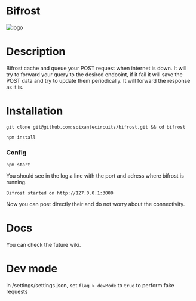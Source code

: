 # Bifrost
![logo](http://norse-mythology.org/wp-content/uploads/2012/11/Bifrost.jpg)
# Description

Bifrost cache and queue your POST request when internet is down. It will try to forward your query to the desired endpoint, if it fail it will save the POST data and try to update them periodically.
It will forward the response as it is.

# Installation

`git clone git@github.com:soixantecircuits/bifrost.git && cd bifrost`

`npm install`

### Config
`npm start`

You should see in the log a line with the port and adress where bifrost is running.

`Bifrost started on http://127.0.0.1:3000`

Now you can post directly their and do not worry about the connectivity.

# Docs

You can check the future wiki.

# Dev mode

in /settings/settings.json, set `flag > devMode` to `true` to perform fake requests
